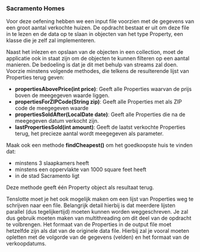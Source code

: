 ### Sacramento Homes
Voor deze oefening hebben we een input file voorzien met de gegevens van een groot aantal
verkochte huizen. De opdracht bestaat er uit om deze file in te lezen en de data op te
slaan in objecten van het type Property, een klasse die je zelf zal implementeren.

Naast het inlezen en opslaan van de objecten in een collection, moet de applicatie ook in
staat zijn om de objecten te kunnen filteren op een aantal manieren. De bedoeling is dat je
dit met behulp van streams zal doen. Voorzie minstens volgende
methodes, die telkens de resulterende lijst van Properties terug geven:
- **propertiesAbovePrice(int price)**: Geeft alle Properties waarvan de prijs boven de
meegegeven waarde liggen.
- **propertiesForZIPCode(String zip)**: Geeft alle Properties met als ZIP code de meegegeven
waarde
- **propertiesSoldAfter(LocalDate date)**: Geeft alle Properties die na de meegegeven datum
verkocht zijn.
- **lastPropertiesSold(int amount)**: Geeft de laatst verkochte Properties terug, het precieze
aantal wordt meegegeven als parameter.

Maak ook een methode **findCheapest()** om het goedkoopste huis te vinden dat:
- minstens 3 slaapkamers heeft
- minstens een oppervlakte van 1000 square feet heeft
- in de stad Sacramento ligt

Deze methode geeft één Property object als resultaat terug.


Tenslotte moet je het ook mogelijk maken om een lijst van Properties weg te schrijven naar
een file. Belangrijk detail hierbij is dat meerdere lijsten parallel (dus tegelijkertijd) moeten kunnen worden
weggeschreven. Je zal dus gebruik moeten maken van multithreading om dit deel van de
opdracht te volbrengen. Het formaat van de Properties in de output file moet hetzelfde zijn
als dat van de originele data file. Hierbij zal je vooral moeten opletten met de volgorde van
de gegevens (velden) en het formaat van de verkoopdatums.
